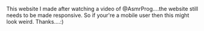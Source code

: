 This website I made after watching a video of @AsmrProg....the website still needs to be made responsive. So if your're a mobile user then this might look weird.
Thanks....:)

